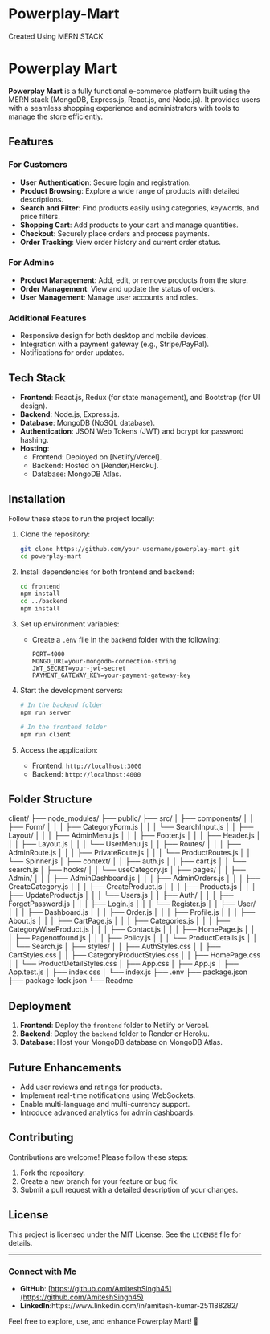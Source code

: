 # Powerplay-Mart
Created Using MERN STACK



# Powerplay Mart

**Powerplay Mart** is a fully functional e-commerce platform built using the MERN stack (MongoDB, Express.js, React.js, and Node.js). It provides users with a seamless shopping experience and administrators with tools to manage the store efficiently.

## Features

### For Customers

- **User Authentication**: Secure login and registration.
- **Product Browsing**: Explore a wide range of products with detailed descriptions.
- **Search and Filter**: Find products easily using categories, keywords, and price filters.
- **Shopping Cart**: Add products to your cart and manage quantities.
- **Checkout**: Securely place orders and process payments.
- **Order Tracking**: View order history and current order status.

### For Admins

- **Product Management**: Add, edit, or remove products from the store.
- **Order Management**: View and update the status of orders.
- **User Management**: Manage user accounts and roles.

### Additional Features

- Responsive design for both desktop and mobile devices.
- Integration with a payment gateway (e.g., Stripe/PayPal).
- Notifications for order updates.

## Tech Stack

- **Frontend**: React.js, Redux (for state management), and Bootstrap (for UI design).
- **Backend**: Node.js, Express.js.
- **Database**: MongoDB (NoSQL database).
- **Authentication**: JSON Web Tokens (JWT) and bcrypt for password hashing.
- **Hosting**:
  - Frontend: Deployed on [Netlify/Vercel].
  - Backend: Hosted on [Render/Heroku].
  - Database: MongoDB Atlas.

## Installation

Follow these steps to run the project locally:

1. Clone the repository:

   ```bash
   git clone https://github.com/your-username/powerplay-mart.git
   cd powerplay-mart
   ```

2. Install dependencies for both frontend and backend:

   ```bash
   cd frontend
   npm install
   cd ../backend
   npm install
   ```

3. Set up environment variables:

   - Create a `.env` file in the `backend` folder with the following:
     ```env
     PORT=4000
     MONGO_URI=your-mongodb-connection-string
     JWT_SECRET=your-jwt-secret
     PAYMENT_GATEWAY_KEY=your-payment-gateway-key
     ```

4. Start the development servers:

   ```bash
   # In the backend folder
   npm run server

   # In the frontend folder
   npm run client
   ```

5. Access the application:

   - Frontend: `http://localhost:3000`
   - Backend: `http://localhost:4000`

## Folder Structure
client/
├── node_modules/
├── public/
├── src/
│   ├── components/ 
│   │   ├── Form/
│   │   │   ├── CategoryForm.js
│   │   │   └── SearchInput.js
│   │   ├── Layout/
│   │   │   ├── AdminMenu.js
│   │   │   ├── Footer.js
│   │   │   ├── Header.js
│   │   │   ├── Layout.js
│   │   │   └── UserMenu.js
│   │   ├── Routes/
│   │   │   ├── AdminRoute.js
│   │   │   ├── PrivateRoute.js
│   │   │   └── ProductRoutes.js
│   │   └── Spinner.js
│   ├── context/
│   │   ├── auth.js
│   │   ├── cart.js
│   │   └── search.js
│   ├── hooks/
│   │   └── useCategory.js
│   ├── pages/
│   │   ├── Admin/
│   │   │   ├── AdminDashboard.js
│   │   │   ├── AdminOrders.js
│   │   │   ├── CreateCategory.js
│   │   │   ├── CreateProduct.js
│   │   │   ├── Products.js
│   │   │   ├── UpdateProduct.js
│   │   │   └── Users.js
│   │   ├── Auth/
│   │   │   ├── ForgotPassword.js
│   │   │   ├── Login.js
│   │   │   └── Register.js
│   │   ├── User/
│   │   │   ├── Dashboard.js
│   │   │   ├── Order.js
│   │   │   ├── Profile.js
│   │   │   ├── About.js
│   │   │   ├── CartPage.js
│   │   │   ├── Categories.js
│   │   │   ├── CategoryWiseProduct.js
│   │   │   ├── Contact.js
│   │   │   ├── HomePage.js
│   │   │   ├── Pagenotfound.js
│   │   │   ├── Policy.js
│   │   │   └── ProductDetails.js
│   │   │   └── Search.js
│   ├── styles/
│   │   ├── AuthStyles.css
│   │   ├── CartStyles.css
│   │   ├── CategoryProductStyles.css
│   │   ├── HomePage.css
│   │   └── ProductDetailStyles.css
│   ├── App.css
│   ├── App.js
│   ├── App.test.js
│   ├── index.css
│   └── index.js
├── .env
├── package.json
├── package-lock.json
└── Readme



## Deployment

1. **Frontend**: Deploy the `frontend` folder to Netlify or Vercel.
2. **Backend**: Deploy the `backend` folder to Render or Heroku.
3. **Database**: Host your MongoDB database on MongoDB Atlas.

## Future Enhancements

- Add user reviews and ratings for products.
- Implement real-time notifications using WebSockets.
- Enable multi-language and multi-currency support.
- Introduce advanced analytics for admin dashboards.

## Contributing

Contributions are welcome! Please follow these steps:

1. Fork the repository.
2. Create a new branch for your feature or bug fix.
3. Submit a pull request with a detailed description of your changes.

## License

This project is licensed under the MIT License. See the `LICENSE` file for details.

---

### Connect with Me

- **GitHub**: [https://github.com/AmiteshSingh45](https://github.com/AmiteshSingh45)
- **LinkedIn**:https\://www\.linkedin.com/in/amitesh-kumar-251188282/&#x20;

Feel free to explore, use, and enhance Powerplay Mart! 🚀

